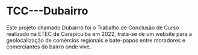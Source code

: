 # TCC---Dubairro
Este projeto chamado Dubairro foi o Trabalho de Conclusão de Curso realizado na ETEC de Carapicuíba em 2022,  trata-se de um website para a geolocalização de comércios regionais e bate-papos entre moradores e comerciantes do bairro onde vive.
